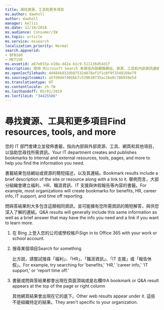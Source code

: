 ```yaml
---
title: 尋找資源、工具和更多項目
ms.author: dawholl
author: dawholl
manager: kellis
ms.date: 12/18/2018
ms.audience: Consumer/IW
ms.topic: article
ms.service: mssearch
localization_priority: Normal
search.appverid:
- BFB160
- MET150
ms.assetid: a67e015a-e10a-442a-b1c9-511136d54d1f
description: 使用 Microsoft Search 來尋找內部網路網站、資源、工具和內部資訊連結
ms.openlocfilehash: 4d484b832db07532d678af1f1c0f9f3348166e79
ms.sourcegitcommit: a5fd9d4f46bbb7c539630735ac16e0c786939e5d
ms.translationtype: HT
ms.contentlocale: zh-TW
ms.lasthandoff: 05/01/2019
ms.locfileid: "34425586"
---
```

# <a name="find-resources-tools-and-more"></a><span data-ttu-id="1a0c6-103">尋找資源、工具和更多項目</span><span class="sxs-lookup"><span data-stu-id="1a0c6-103">Find resources, tools, and more</span></span>

<span data-ttu-id="1a0c6-104">您的 IT 部門會建立並發佈書籤，指向內部與外部資源、工具、網頁和其他項目，以協助您尋找所需資訊。</span><span class="sxs-lookup"><span data-stu-id="1a0c6-104">Your IT department creates and publishes bookmarks to internal and external resources, tools, pages, and more to help you find the information you need.</span></span>
  
<span data-ttu-id="1a0c6-105">書籤結果包括網站或資源的簡短描述，以及其連結。</span><span class="sxs-lookup"><span data-stu-id="1a0c6-105">Bookmark results include a brief description of the site or resource along with a link to it.</span></span> <span data-ttu-id="1a0c6-106">舉例而言，大部分組織會建立福利、HR、職涯資訊、IT 支援與休假報告等內容的書籤。</span><span class="sxs-lookup"><span data-stu-id="1a0c6-106">For example, most organizations will create bookmarks for benefits, HR, career info, IT support, and time off reporting.</span></span>
  
<span data-ttu-id="1a0c6-107">問與答結果則大多包含這類相同資訊，並可能擁有您所需資訊的簡短解答，與供您深入了解的連結。</span><span class="sxs-lookup"><span data-stu-id="1a0c6-107">Q&A results will generally include this same information as well as a brief answer that may have the info you need and a link if you want to learn more.</span></span>
  
1. <span data-ttu-id="1a0c6-108">在 Bing 上登入您的公司或學校帳戶</span><span class="sxs-lookup"><span data-stu-id="1a0c6-108">Sign in to Office 365 with your work or school account.</span></span> 
    
2. <span data-ttu-id="1a0c6-109">搜尋某個項目</span><span class="sxs-lookup"><span data-stu-id="1a0c6-109">Search for something</span></span>
    
    <span data-ttu-id="1a0c6-110">比方說，請嘗試搜尋「福利」、「HR」、「職涯資訊」、「IT 支援」或「報告休假」。</span><span class="sxs-lookup"><span data-stu-id="1a0c6-110">For example, try searching for 'benefits,' 'HR,' 'career info,' 'IT support,' or 'report time off.'</span></span>
    
3. <span data-ttu-id="1a0c6-111">書籤或問與答結果都會出現在頁面頂端或是右欄中</span><span class="sxs-lookup"><span data-stu-id="1a0c6-111">A bookmark or Q&A result appears at the top of the page or right column</span></span>
    
    <span data-ttu-id="1a0c6-112">其他網頁結果會出現在它的底下。</span><span class="sxs-lookup"><span data-stu-id="1a0c6-112">Other web results appear under it.</span></span> <span data-ttu-id="1a0c6-113">這些不是組織特定的結果。</span><span class="sxs-lookup"><span data-stu-id="1a0c6-113">They aren't specific to your organization.</span></span>

  

